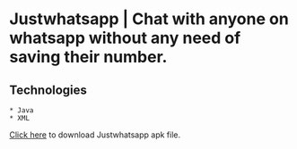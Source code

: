 # Justwhatsapp | Chat with anyone on whatsapp without any need of saving their number.
## Technologies
```
* Java
* XML
```
<a href="https://github.com/ajayg51/Justwhatsapp/blob/master/app/install/Justwhatsapp.apk?raw=true">Click here</a> to download Justwhatsapp apk file.
